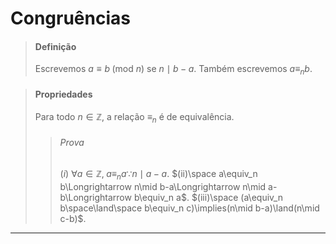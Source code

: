 # Congruências
>#### Definição
>Escrevemos $a\equiv b\;(\mbox{mod }n)$ se $n\mid b-a$. Também escrevemos $a\equiv_nb$.

>#### Propriedades
>Para todo $n\in\mathbb{Z}$, a relação $\equiv_n$ é de equivalência.
>>###### Prova
>>$(i)$ $\forall a\in\mathbb{Z},\;a\equiv_n a\because n\mid a-a$.
>>$(ii)\space a\equiv_n b\Longrightarrow n\mid b-a\Longrightarrow n\mid a-b\Longrightarrow b\equiv_n a$.
>>$(iii)\space (a\equiv_n b\space\land\space b\equiv_n c)\implies(n\mid b-a)\land(n\mid c-b)$.

---